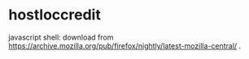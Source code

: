 # hostloccredit

javascript shell: download from https://archive.mozilla.org/pub/firefox/nightly/latest-mozilla-central/ .
